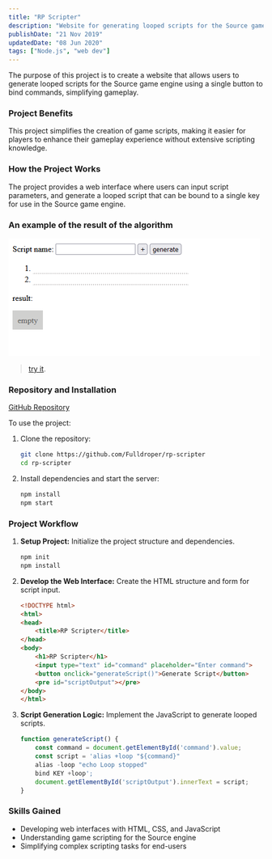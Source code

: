 ```yaml
---
title: "RP Scripter"
description: "Website for generating looped scripts for the Source game engine with a single command bind"
publishDate: "21 Nov 2019"
updatedDate: "08 Jun 2020"
tags: ["Node.js", "web dev"]
---
```

The purpose of this project is to create a website that allows users to generate looped scripts for the Source game engine using a single button to bind commands, simplifying gameplay.

### Project Benefits
This project simplifies the creation of game scripts, making it easier for players to enhance their gameplay experience without extensive scripting knowledge.

### How the Project Works
The project provides a web interface where users can input script parameters, and generate a looped script that can be bound to a single key for use in the Source game engine.

### An example of the result of the algorithm
![example](./image.png)
> [try it](https://fulldroper.github.io/rp-scripter/).

### Repository and Installation
[GitHub Repository](https://github.com/Fulldroper/rp-scripter)

To use the project:

1. Clone the repository:
    ```bash
    git clone https://github.com/Fulldroper/rp-scripter
    cd rp-scripter
    ```

2. Install dependencies and start the server:
    ```bash
    npm install
    npm start
    ```

### Project Workflow
1. **Setup Project:** Initialize the project structure and dependencies.
    ```bash
    npm init
    npm install
    ```

2. **Develop the Web Interface:** Create the HTML structure and form for script input.
    ```html
    <!DOCTYPE html>
    <html>
    <head>
        <title>RP Scripter</title>
    </head>
    <body>
        <h1>RP Scripter</h1>
        <input type="text" id="command" placeholder="Enter command">
        <button onclick="generateScript()">Generate Script</button>
        <pre id="scriptOutput"></pre>
    </body>
    </html>
    ```

3. **Script Generation Logic:** Implement the JavaScript to generate looped scripts.
    ```javascript
    function generateScript() {
        const command = document.getElementById('command').value;
        const script = 'alias +loop "${command}"
        alias -loop "echo Loop stopped"
        bind KEY +loop';
        document.getElementById('scriptOutput').innerText = script;
    }
    ```

### Skills Gained
- Developing web interfaces with HTML, CSS, and JavaScript
- Understanding game scripting for the Source engine
- Simplifying complex scripting tasks for end-users

